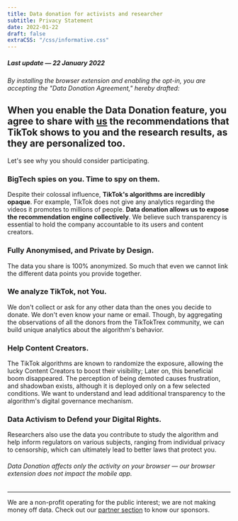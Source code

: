 ```yaml
---
title: Data donation for activists and researcher
subtitle: Privacy Statement
date: 2022-01-22
draft: false
extraCSS: "/css/informative.css"
---
```


##### Last update — 22 January 2022

_By installing the browser extension and enabling the opt-in, you are accepting the "Data Donation Agreement," hereby drafted:_

## When you enable the Data Donation feature, you agree to share with [us](https://tracking.exposed/about) the recommendations that TikTok shows to you and the research results, as they are personalized too.

Let's see why you should consider participating.

### BigTech spies on you. Time to spy on them.

Despite their colossal influence, **TikTok's algorithms are incredibly opaque**. For example, TikTok does not give any analytics regarding the videos it promotes to millions of people. **Data donation allows us to expose the recommendation engine collectively**. We believe such transparency is essential to hold the company accountable to its users and content creators.

### Fully Anonymised, and Private by Design.

The data you share is 100% anonymized. So much that even we cannot link the different data points you provide together. 

### We analyze TikTok, not You.

We don't collect or ask for any other data than the ones you decide to donate. We don't even know your name or email. Though, by aggregating the observations of all the donors from the TikTokTrex community, we can build unique analytics about the algorithm's behavior.

### Help Content Creators.

The TikTok algorithms are known to randomize the exposure, allowing the lucky Content Creators to boost their visibility; Later on, this beneficial boom disappeared. The perception of being demoted causes frustration, and shadowban exists, although it is deployed only on a few selected conditions. We want to understand and lead additional transparency to the algorithm's digital governance mechanism.

### Data Activism to Defend your Digital Rights.

Researchers also use the data you contribute to study the algorithm and help inform regulators on various subjects, ranging from individual privacy to censorship, which can ultimately lead to better laws that protect you.


###### Data Donation affects only the activity on your browser — our browser extension does not impact the mobile app.
---

We are a non-profit operating for the public interest; we are not making money off data. Check out our [partner section](https://tracking.exposed/about) to know our sponsors.
